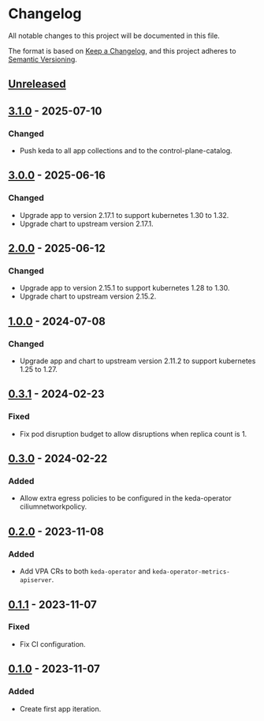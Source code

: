 # Changelog

All notable changes to this project will be documented in this file.

The format is based on [Keep a Changelog](https://keepachangelog.com/en/1.0.0/),
and this project adheres to [Semantic Versioning](https://semver.org/spec/v2.0.0.html).

## [Unreleased]

## [3.1.0] - 2025-07-10

### Changed

- Push keda to all app collections and to the control-plane-catalog.

## [3.0.0] - 2025-06-16

### Changed

- Upgrade app to version 2.17.1 to support kubernetes 1.30 to 1.32.
- Upgrade chart to upstream version 2.17.1.

## [2.0.0] - 2025-06-12

### Changed

- Upgrade app to version 2.15.1 to support kubernetes 1.28 to 1.30.
- Upgrade chart to upstream version 2.15.2.

## [1.0.0] - 2024-07-08

### Changed

- Upgrade app and chart to upstream version 2.11.2 to support kubernetes 1.25 to 1.27.

## [0.3.1] - 2024-02-23

### Fixed

- Fix pod disruption budget to allow disruptions when replica count is 1.

## [0.3.0] - 2024-02-22

### Added

- Allow extra egress policies to be configured in the keda-operator ciliumnetworkpolicy.

## [0.2.0] - 2023-11-08

### Added

- Add VPA CRs to both `keda-operator` and `keda-operator-metrics-apiserver`.

## [0.1.1] - 2023-11-07

### Fixed

- Fix CI configuration.

## [0.1.0] - 2023-11-07

### Added

- Create first app iteration.

[Unreleased]: https://github.com/giantswarm/keda-app/compare/v3.1.0...HEAD
[3.1.0]: https://github.com/giantswarm/keda-app/compare/v3.0.0...v3.1.0
[3.0.0]: https://github.com/giantswarm/keda-app/compare/v2.0.0...v3.0.0
[2.0.0]: https://github.com/giantswarm/keda-app/compare/v1.0.0...v2.0.0
[1.0.0]: https://github.com/giantswarm/keda-app/compare/v0.3.1...v1.0.0
[0.3.1]: https://github.com/giantswarm/keda-app/compare/v0.3.0...v0.3.1
[0.3.0]: https://github.com/giantswarm/keda-app/compare/v0.2.0...v0.3.0
[0.2.0]: https://github.com/giantswarm/keda-app/compare/v0.1.1...v0.2.0
[0.1.1]: https://github.com/giantswarm/keda-app/compare/v0.1.0...v0.1.1
[0.1.0]: https://github.com/giantswarm/keda-app/releases/tag/v0.1.0

